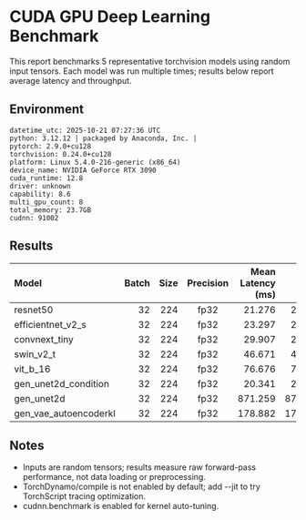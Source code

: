 # CUDA GPU Deep Learning Benchmark


This report benchmarks 5 representative torchvision models using random input tensors. Each model was run multiple times; results below report average latency and throughput.

## Environment

```
datetime_utc: 2025-10-21 07:27:36 UTC
python: 3.12.12 | packaged by Anaconda, Inc. |
pytorch: 2.9.0+cu128
torchvision: 0.24.0+cu128
platform: Linux 5.4.0-216-generic (x86_64)
device_name: NVIDIA GeForce RTX 3090
cuda_runtime: 12.8
driver: unknown
capability: 8.6
multi_gpu_count: 8
total_memory: 23.7GB
cudnn: 91002
```

## Results

| Model | Batch | Size | Precision | Mean Latency (ms) | P50 (ms) | P90 (ms) | P99 (ms) | Throughput (img/s) | Repeats | Warmup |
|:------|------:|-----:|:---------:|------------------:|---------:|---------:|---------:|-------------------:|--------:|-------:|
| resnet50 | 32 | 224 | fp32 | 21.276 | 21.275 | 21.284 | 21.290 | 1504.07 | 30 | 10 |
| efficientnet_v2_s | 32 | 224 | fp32 | 23.297 | 23.246 | 23.334 | 23.922 | 1373.57 | 30 | 10 |
| convnext_tiny | 32 | 224 | fp32 | 29.907 | 29.895 | 30.089 | 30.118 | 1069.97 | 30 | 10 |
| swin_v2_t | 32 | 224 | fp32 | 46.671 | 46.658 | 46.712 | 47.055 | 685.65 | 30 | 10 |
| vit_b_16 | 32 | 224 | fp32 | 76.676 | 76.112 | 78.929 | 79.134 | 417.34 | 30 | 10 |
| gen_unet2d_condition | 32 | 224 | fp32 | 20.341 | 20.324 | 20.385 | 20.723 | 1573.21 | 30 | 10 |
| gen_unet2d | 32 | 224 | fp32 | 871.259 | 871.343 | 873.680 | 874.162 | 36.73 | 30 | 10 |
| gen_vae_autoencoderkl | 32 | 224 | fp32 | 178.882 | 178.833 | 179.496 | 179.753 | 178.89 | 30 | 10 |

## Notes

- Inputs are random tensors; results measure raw forward-pass performance, not data loading or preprocessing.
- TorchDynamo/compile is not enabled by default; add --jit to try TorchScript tracing optimization.
- cudnn.benchmark is enabled for kernel auto-tuning.